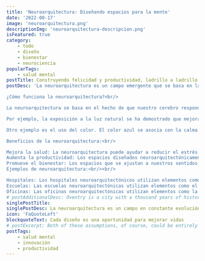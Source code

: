 ```yaml
---
title: 'Neuroarquitectura: Diseñando espacios para la mente'
date: '2022-08-17'
image: 'neuroarquitectura.png'
descriptionImg: 'neuroarquitectura-descripcion.png'
isFeatured: true
category:
    - todo
    - diseño
    - bienestar
    - neurociencia
popularTags:
    - salud mental
postTitle: Construyendo felicidad y productividad, ladrillo a ladrillo
postDesc: 'La neuroarquitectura es un campo emergente que se basa en la neurociencia para comprender cómo el entorno construido afecta nuestro cerebro, comportamiento y bienestar. Su objetivo es diseñar espacios que promuevan la salud, la creatividad, la productividad y la felicidad.<br/><br/>

¿Cómo funciona la neuroarquitectura?<br/>

La neuroarquitectura se basa en el hecho de que nuestro cerebro responde de forma específica a diferentes estímulos ambientales, como la luz, el color, el sonido, el espacio y la forma. Al comprender cómo estos estímulos afectan a nuestro sistema nervioso, los arquitectos y diseñadores pueden crear espacios que promuevan las respuestas deseadas.<br/><br/>

Por ejemplo, la exposición a la luz natural se ha demostrado que mejora el estado de ánimo, la productividad y el aprendizaje. Por lo tanto, un arquitecto neuroarquitectónico podría diseñar un edificio con grandes ventanales para aprovechar la luz natural.<br/><br/>

Otro ejemplo es el uso del color. El color azul se asocia con la calma y la tranquilidad, mientras que el rojo se asocia con la energía y la excitación. Un neuroarquitectónico podría usar estos colores estratégicamente para crear diferentes ambientes en un edificio, como un espacio tranquilo para trabajar en concentración y una zona más estimulante para la socialización.<br/><br/>

Beneficios de la neuroarquitectura:<br/>

Mejora la salud: La neuroarquitectura puede ayudar a reducir el estrés, la ansiedad y la depresión, y puede mejorar el sueño y la calidad de vida en general.
Aumenta la productividad: Los espacios diseñados neuroarquitectónicamente pueden mejorar la concentración, la creatividad y la productividad.
Promueve el bienestar: Los espacios que se ajustan a nuestros sentidos y necesidades neurológicas pueden ayudarnos a sentirnos más felices, relajados y conectados.
Ejemplos de neuroarquitectura:<br/><br/>

Hospitales: Los hospitales neuroarquitectónicos utilizan elementos como la luz natural, el color y las imágenes para crear un ambiente más curativo para los pacientes.
Escuelas: Las escuelas neuroarquitectónicas utilizan elementos como el diseño del aula, la iluminación y el mobiliario para mejorar el aprendizaje y la atención de los estudiantes.
Oficinas: Las oficinas neuroarquitectónicas utilizan elementos como la distribución del espacio, el diseño del mobiliario y la tecnología para mejorar la productividad y el bienestar de los empleados.'
# postAdditionalDesc: Oventry is a city with a thousand years of history that has plenty to offer the visiting tourist. Located in the heart of Warwickshire.
singlePostTitle: 
singlePostDesc: La neuroarquitectura es un campo en constante evolución, con el potencial de transformar la forma en que diseñamos y construimos nuestros espacios. A medida que aprendemos más sobre cómo el entorno afecta a nuestro cerebro, podemos crear espacios que nos ayuden a vivir vidas más saludables, felices y productivas.
icon: 'FaQuoteLeft'
blockquoteText: Cada diseño es una oportunidad para mejorar vidas
# postExcerpt: Both of these assumptions, of course, could be entirely false. Self-censoring is firmly rooted in our experiences with mistakes in the past and not the present. The brain messages arising from those experiences can be deceptive.
postTags:
    - salud mental
    - innovación
    - productividad
---
```

